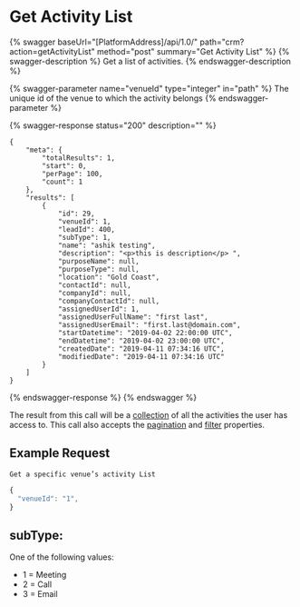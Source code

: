 # Get Activity List

{% swagger baseUrl="[PlatformAddress]/api/1.0/" path="crm?action=getActivityList" method="post" summary="Get Activity List" %}
{% swagger-description %}
Get a list of activities.
{% endswagger-description %}

{% swagger-parameter name="venueId" type="integer" in="path" %}
The unique id of the venue to which the activity belongs
{% endswagger-parameter %}

{% swagger-response status="200" description="" %}
```
{
    "meta": {
        "totalResults": 1,
        "start": 0,
        "perPage": 100,
        "count": 1
    },
    "results": [
        {
            "id": 29,
            "venueId": 1,
            "leadId": 400,
            "subType": 1,
            "name": "ashik testing",
            "description": "<p>this is description</p> ",
            "purposeName": null,
            "purposeType": null,
            "location": "Gold Coast",
            "contactId": null,
            "companyId": null,
            "companyContactId": null,
            "assignedUserId": 1,
            "assignedUserFullName": "first last",
            "assignedUserEmail": "first.last@domain.com",
            "startDatetime": "2019-04-02 22:00:00 UTC",
            "endDatetime": "2019-04-02 23:00:00 UTC",
            "createdDate": "2019-04-11 07:34:16 UTC",
            "modifiedDate": "2019-04-11 07:34:16 UTC"
        }
    ]
}
```
{% endswagger-response %}
{% endswagger %}

The result from this call will be a [collection](../getting-started/interpreting-the-response/collections.md) of all the activities the user has access to. This call also accepts the [pagination](../getting-started/interpreting-the-response/pagination.md) and [filter](../getting-started/interpreting-the-response/filtering.md) properties.

## Example Request

`Get a specific venue’s activity List`

```javascript
{
  "venueId": "1",
}
```

## subType:

One of the following values:

* 1 = Meeting
* 2 = Call
* 3 = Email
